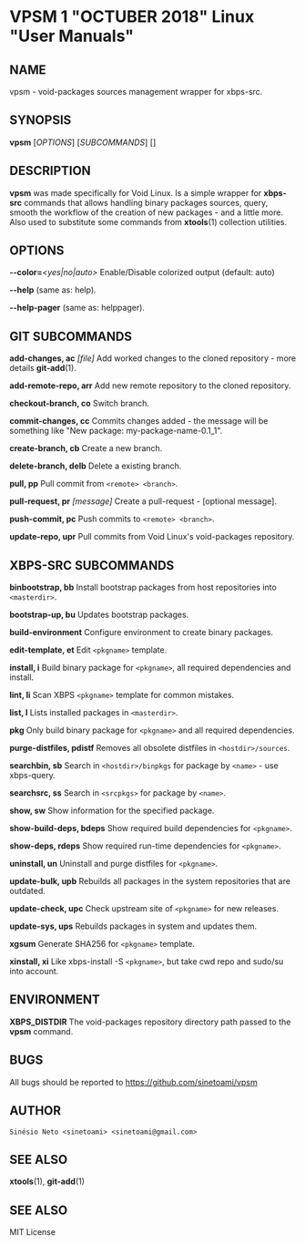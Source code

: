 VPSM 1 "OCTUBER 2018" Linux "User Manuals"
=======================================

NAME
----

vpsm - void-packages sources management wrapper for xbps-src.

SYNOPSIS
--------

**vpsm** [*OPTIONS*] [*SUBCOMMANDS*] [*<ARGS>*]

DESCRIPTION
-----------

**vpsm** was made specifically for Void Linux. Is a simple wrapper for **xbps-src** commands that allows handling binary packages sources, query, smooth the workflow of the creation of new packages - and a little more. Also used to substitute some commands from **xtools**(1) collection utilities.

OPTIONS
-------

**--color=***<yes|no|auto>*
  Enable/Disable colorized output (default: auto)

**--help**
  (same as: help).

**--help-pager**
  (same as: helppager).


GIT SUBCOMMANDS
-------

**add-changes, ac** *[file]*
  Add worked changes to the cloned repository - more details 
  **git-add**(1).

**add-remote-repo, arr** *<remote-name> <url>*
  Add new remote repository to the cloned repository.

**checkout-branch, co** *<branch>*
  Switch branch.

**commit-changes, cc**
  Commits changes added - the message will be something like "New 
  package: my-package-name-0.1_1".

**create-branch, cb** *<branch>*
  Create a new branch.

**delete-branch, delb** *<branch>*
  Delete a existing branch.

**pull, pp** *<remote> <branch>*
  Pull commit from `<remote> <branch>`.

**pull-request, pr** *[message]*
  Create a pull-request - [optional message].

**push-commit, pc** *<remote> <branch>*
  Push commits to `<remote> <branch>`.

**update-repo, upr**
  Pull commits from Void Linux's void-packages repository.

XBPS-SRC SUBCOMMANDS
-------

**binbootstrap, bb**
  Install bootstrap packages from host repositories into `<masterdir>`.

**bootstrap-up, bu**
  Updates bootstrap packages.

**build-environment**
  Configure environment to create binary packages.

**edit-template, et** *<pkgname>*
  Edit `<pkgname>` template.

**install, i** *<pkgname>*
  Build binary package for `<pkgname>`, all required dependencies and 
  install.

**lint, li** *<pkgname>*
  Scan XBPS `<pkgname>` template for common mistakes.

**list, l**
  Lists installed packages in `<masterdir>`.

**pkg** *<pkgname>*
  Only build binary package for `<pkgname>` and all required 
  dependencies.

**purge-distfiles, pdistf**
  Removes all obsolete distfiles in `<hostdir>/sources`.

**searchbin, sb** *<pkgname>*
  Search in `<hostdir>/binpkgs` for package by `<name>` - use xbps-query.

**searchsrc, ss** *<pkgname>*
  Search in `<srcpkgs>` for package by `<name>`.

**show, sw** *<pkgname>*
  Show information for the specified package.

**show-build-deps, bdeps** *<pkgname>*
  Show required build dependencies for `<pkgname>`.

**show-deps, rdeps** *<pkgname>*
  Show required run-time dependencies for `<pkgname>`.

**uninstall, un** *<pkgname>*
  Uninstall and purge distfiles for `<pkgname>`.

**update-bulk, upb**
  Rebuilds all packages in the system repositories that are outdated.

**update-check, upc** *<pkgname>*
  Check upstream site of `<pkgname>` for new releases.

**update-sys, ups**
  Rebuilds packages in system and updates them.

**xgsum** *<pkgname>*
  Generate SHA256 for `<pkgname>` template.

**xinstall, xi** *<pkgname>*
  Like xbps-install -S `<pkgname>`, but take cwd repo and sudo/su into 
  account.

ENVIRONMENT
-----

**XBPS_DISTDIR**
  The void-packages repository directory path passed to the **vpsm** 
  command.

BUGS
----

All bugs should be reported to https://github.com/sinetoami/vpsm

AUTHOR
------

`Sinésio Neto <sinetoami> <sinetoami@gmail.com>`

SEE ALSO
--------

**xtools**(1), **git-add**(1)

SEE ALSO
--------
MIT License
